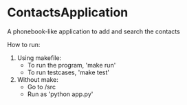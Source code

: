 # ContactsApplication
A phonebook-like application to add and search the contacts

How to run:
1. Using makefile:
	- To run the program, 'make run'
	- To run testcases, 'make test'
2. Without make:
	- Go to <codebase>/src
	- Run as 'python app.py'
